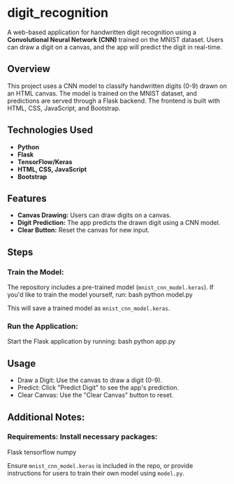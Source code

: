 # digit_recognition

A web-based application for handwritten digit recognition using a **Convolutional Neural Network (CNN)** trained on the MNIST dataset. Users can draw a digit on a canvas, and the app will predict the digit in real-time.

## Overview
This project uses a CNN model to classify handwritten digits (0-9) drawn on an HTML canvas. The model is trained on the MNIST dataset, and predictions are served through a Flask backend. The frontend is built with HTML, CSS, JavaScript, and Bootstrap.

## Technologies Used
- **Python**
- **Flask**
- **TensorFlow/Keras**
- **HTML, CSS, JavaScript**
- **Bootstrap**

## Features
- **Canvas Drawing:** Users can draw digits on a canvas.
- **Digit Prediction:** The app predicts the drawn digit using a CNN model.
- **Clear Button:** Reset the canvas for new input.

## Steps

### Train the Model:
   The repository includes a pre-trained model (`mnist_cnn_model.keras`). If you'd like to train the model yourself, run:
   bash
   python model.py
   
   This will save a trained model as `mnist_cnn_model.keras`.

### Run the Application:
   Start the Flask application by running:
   bash
   python app.py
   

## Usage
- Draw a Digit: Use the canvas to draw a digit (0-9).
- Predict: Click "Predict Digit" to see the app's prediction.
- Clear Canvas: Use the "Clear Canvas" button to reset.


## Additional Notes:
### Requirements: Install necessary packages:
   Flask
   tensorflow
   numpy

   Ensure `mnist_cnn_model.keras` is included in the repo, or provide instructions for users to train their own model using `model.py`.
